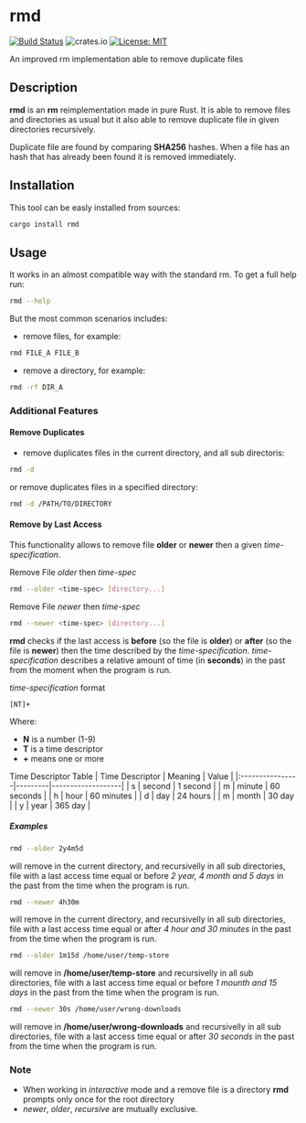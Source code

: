 # rmd

[![Build Status](https://travis-ci.com/FilippoRanza/rmd.svg?branch=master)](https://travis-ci.com/FilippoRanza/rmd) ![crates.io](https://img.shields.io/crates/v/rmd.svg) [![License: MIT](https://img.shields.io/badge/License-MIT-blue.svg)](https://opensource.org/licenses/MIT)

An improved rm implementation able to remove duplicate files

## Description 
**rmd** is an **rm** reimplementation made in pure Rust. It
is able to remove files and directories as usual but 
it also able to remove duplicate file in given directories recursively. 

Duplicate file are found by comparing **SHA256** hashes. 
When a file has an hash that has already been found it is removed immediately.

## Installation

This tool can be easly installed from sources:
```bash
cargo install rmd
```


## Usage 
It works in an almost compatible way with the standard rm. To get a full help run:

```bash
rmd --help
```

But the most common scenarios includes:

- remove files, for example:
```bash
rmd FILE_A FILE_B 
```

- remove a directory, for example:
```bash
rmd -rf DIR_A
```
### Additional Features
#### Remove Duplicates
- remove duplicates files in the current directory, and all sub directoris:
```bash
rmd -d
```
or remove duplicates files in a specified directory:
```bash
rmd -d /PATH/TO/DIRECTORY
```

#### Remove by Last Access
This functionality allows to remove file **older** or **newer** then a given 
*time-specification*.

Remove File *older* then *time-spec*
```bash 
rmd --older <time-spec> [directory...]
```

Remove File *newer* then *time-spec*
```bash 
rmd --newer <time-spec> [directory...]
```

**rmd** checks if the last access is **before** (so the file is **older**) or **after** 
(so the file is **newer**) then the time described by the *time-specification*.
*time-specification* describes a relative amount of time (in **seconds**) in the past 
from the moment when the program is run. 

*time-specification* format
```
[NT]+
```
Where:
- **N** is a number (1-9)
- **T** is a time descriptor
- **+** means one or more

Time Descriptor Table
| Time Descriptor | Meaning | Value             |
|:----------------|---------|-------------------|
| s               | second  | 1 second          |
| m               | minute  | 60 seconds        |
| h               | hour    | 60 minutes        |
| d               | day     | 24 hours          |
| m               | month   | 30 day            |
| y               | year    | 365 day           |
 
##### Examples
```bash
rmd --older 2y4m5d
```
will remove in the current directory, and recursivelly in all sub directories, file 
with a last access time equal or before *2 year, 4 month and 5 days* in the past from
the time when the program is run. 

```bash 
rmd --newer 4h30m
```
will remove in the current directory, and recursivelly in all sub directories, file 
with a last access time equal or after *4 hour and 30 minutes* in the past from
the time when the program is run. 


```bash 
rmd --older 1m15d /home/user/temp-store
```
will remove in **/home/user/temp-store** and recursivelly in all sub directories, file 
with a last access time equal or before *1 mounth and 15 days* in the past from
the time when the program is run. 

```bash 
rmd --newer 30s /home/user/wrong-downloads
```
will remove in **/home/user/wrong-downloads** and recursivelly in all sub directories, file 
with a last access time equal or after *30 seconds* in the past from
the time when the program is run. 



### Note
- When working in *interactive* mode and a  remove file is a
directory **rmd** prompts only once for the root directory
- *newer*, *older*, *recursive* are mutually exclusive.

